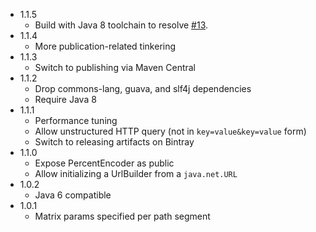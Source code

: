 - 1.1.5
  - Build with Java 8 toolchain to resolve [#13](https://github.com/palominolabs/url-builder/issues/13).
- 1.1.4
  - More publication-related tinkering
- 1.1.3
  - Switch to publishing via Maven Central
- 1.1.2
    - Drop commons-lang, guava, and slf4j dependencies
    - Require Java 8
- 1.1.1
    - Performance tuning
    - Allow unstructured HTTP query (not in `key=value&key=value` form)
    - Switch to releasing artifacts on Bintray
- 1.1.0
    - Expose PercentEncoder as public
    - Allow initializing a UrlBuilder from a `java.net.URL`
- 1.0.2
    - Java 6 compatible
- 1.0.1
    - Matrix params specified per path segment
